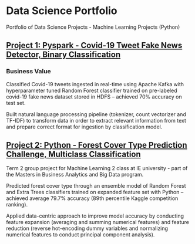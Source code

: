 # Data Science Portfolio

Portfolio of Data Science Projects - Machine Learning Projects (Python)

## [Project 1: Pyspark - Covid-19 Tweet Fake News Detector, Binary Classification](https://github.com/AlexHumpert/Covid_19_Tweet_Fake_News_Detection)

### Business Value



Classified Covid-19 tweets ingested in real-time using Apache Kafka with hyperparameter tuned Random Forest classifier trained on pre-labeled covid-19 fake news dataset stored in HDFS – achieved 70% accuracy on test set.

Built natural language processing pipeline (tokenizer, count vectorizer and TF-IDF) to transform data in order to extract relevant information from text and prepare correct format for ingestion by classification model.


## [Project 2: Python - Forest Cover Type Prediction Challenge, Multiclass Classification](https://github.com/AlexHumpert/Forest_Cover_Type_Prediction_Competition)

Term 2 group project for Machine Learning 2 class at IE university - part of the Masters in Business Analytics and Big Data program.

Predicted forest cover type through an ensemble model of Random Forest and Extra Trees classifiers trained on expanded feature set with Python – achieved average 79.7% accuracy (89th percentile Kaggle competition ranking).

Applied data-centric approach to improve model accuracy by conducting feature expansion (averaging and summing numerical features) and feature reduction (reverse hot-encoding dummy variables and normalizing numerical features to conduct principal component analysis).
